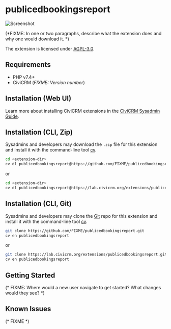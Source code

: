 # publicedbookingsreport

![Screenshot](/images/screenshot.png)

(*FIXME: In one or two paragraphs, describe what the extension does and why one would download it. *)

The extension is licensed under [AGPL-3.0](LICENSE.txt).

## Requirements

* PHP v7.4+
* CiviCRM (*FIXME: Version number*)

## Installation (Web UI)

Learn more about installing CiviCRM extensions in the [CiviCRM Sysadmin Guide](https://docs.civicrm.org/sysadmin/en/latest/customize/extensions/).

## Installation (CLI, Zip)

Sysadmins and developers may download the `.zip` file for this extension and
install it with the command-line tool [cv](https://github.com/civicrm/cv).

```bash
cd <extension-dir>
cv dl publicedbookingsreport@https://github.com/FIXME/publicedbookingsreport/archive/master.zip
```
or
```bash
cd <extension-dir>
cv dl publicedbookingsreport@https://lab.civicrm.org/extensions/publicedbookingsreport/-/archive/main/publicedbookingsreport-main.zip
```

## Installation (CLI, Git)

Sysadmins and developers may clone the [Git](https://en.wikipedia.org/wiki/Git) repo for this extension and
install it with the command-line tool [cv](https://github.com/civicrm/cv).

```bash
git clone https://github.com/FIXME/publicedbookingsreport.git
cv en publicedbookingsreport
```
or
```bash
git clone https://lab.civicrm.org/extensions/publicedbookingsreport.git
cv en publicedbookingsreport
```

## Getting Started

(* FIXME: Where would a new user navigate to get started? What changes would they see? *)

## Known Issues

(* FIXME *)
